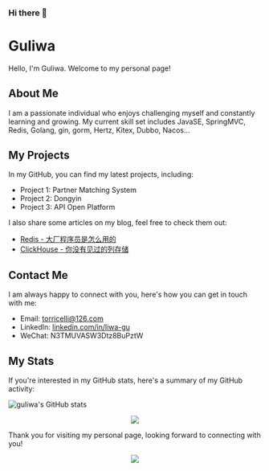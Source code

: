 ### Hi there 👋

<!--
**Zhubaiali/Zhubaiali** is a ✨ _special_ ✨ repository because its `README.md` (this file) appears on your GitHub profile.

Here are some ideas to get you started:

- 🔭 I’m currently working on ...
- 🌱 I’m currently learning ...
- 👯 I’m looking to collaborate on ...
- 🤔 I’m looking for help with ...
- 💬 Ask me about ...
- 📫 How to reach me: ...
- 😄 Pronouns: ...
- ⚡ Fun fact: ...
-->

# Guliwa

Hello, I'm Guliwa. Welcome to my personal page!

## About Me

I am a passionate individual who enjoys challenging myself and constantly learning and growing. My current skill set includes JavaSE, SpringMVC, Redis, Golang, gin, gorm, Hertz, Kitex, Dubbo, Nacos...

## My Projects

In my GitHub, you can find my latest projects, including:

- Project 1: Partner Matching System
- Project 2: Dongyin
- Project 3: API Open Platform

I also share some articles on my blog, feel free to check them out:

- [Redis - 大厂程序员是怎么用的](https://juejin.cn/post/7200376545243807802)
- [ClickHouse - 你没有见过的列存储](https://juejin.cn/post/7200689071260680249)

## Contact Me

I am always happy to connect with you, here's how you can get in touch with me:

- Email: torricelli@126.com
- LinkedIn: [linkedin.com/in/liwa-gu](https://www.linkedin.com/in/liwa-gu-57604523a/)
- WeChat: N3TMUVASW3Dtz8BuPztW

## My Stats

If you're interested in my GitHub stats, here's a summary of my GitHub activity:

![guliwa's GitHub stats](https://github-readme-stats.vercel.app/api?username=zhubaiali&show_icons=true)
<div align="center"> <img src="https://github-readme-activity-graph.cyclic.app/graph?username=zhubaiali&theme=react" /> </div>

Thank you for visiting my personal page, looking forward to connecting with you!


<div align="center"> <img src="https://visitor-badge.glitch.me/badge?page_id=zhubaiali" /> </div>





